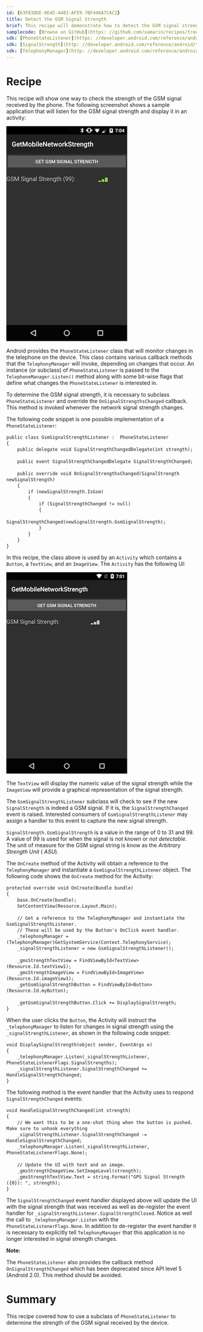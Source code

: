 ```yaml
---
id: {63F83DDE-0E45-4483-AFE9-7BF446A7CAC2}  
title: Detect the GSM Signal Strength  
brief: This recipe will demonstrate how to detect the GSM signal strength in Xamarin.Android.  
samplecode: [Browse on GitHub](https: //github.com/xamarin/recipes/tree/master/android/networking/gsm_strength)
sdk: [PhoneStateListener](https: //developer.android.com/reference/android/telephony/PhoneStateListener.html)  
sdk: [SignalStrength](http: //developer.android.com/reference/android/telephony/SignalStrength.html)  
sdk: [TelephonyManager](http: //developer.android.com/reference/android/telephony/TelephonyManager.html)  
---
```


<a name="Recipe" class="injected"></a>

# Recipe

This recipe will show one way to check the strength of the GSM signal received by the phone. The following screenshot shows a sample application that will listen for the GSM signal strength and display it in an activity: 

 ![](Images/gsm_signal_strength_2.png)

Android provides the `PhoneStateListener` class that will monitor changes in the telephone on the device. This class contains various callback methods that the `TelephonyManager` will invoke, depending on changes that occur. An instance (or subclass) of `PhoneStateListener` is passed to the `TelephoneManager.Listen()` method along with some bit-wise flags that define what changes the `PhoneStateListener` is interested in.

To determine the GSM signal strength, it is necessary to subclass `PhoneStateListener` and override the `OnSignalStrengthsChanged` callback. This method is invoked whenever the network signal strength changes.

The following code snippet is one possible implementation of a `PhoneStateListener`: 

```
public class GsmSignalStrengthListener :  PhoneStateListener
{
	public delegate void SignalStrengthChangedDelegate(int strength);

	public event SignalStrengthChangedDelegate SignalStrengthChanged;

	public override void OnSignalStrengthsChanged(SignalStrength newSignalStrength)
	{
		if (newSignalStrength.IsGsm)
		{
			if (SignalStrengthChanged != null)
			{
				SignalStrengthChanged(newSignalStrength.GsmSignalStrength);
			}
		}
	}
}
```

In this recipe, the class above is used by an `Activity` which contains a `Button`, a `TextView`, and an `ImageView`. The `Activity` has the following UI: 

 ![](Images/gsm_signal_strength_1.png)

The `TextView` will display the numeric value of the signal strength while the `ImageView` will provide a graphical representation of the signal strength.

The `GsmSignalStrengthListener` subclass will check to see if the new `SignalStrength` is indeed a GSM signal. If it is, the `SignalStrengthChanged` event is raised. Interested consumers of `GsmSignalStrengthListener` may assign a handler to this event to capture the new signal strength.

`SignalStrength.GsmSignalStrength` is a value in the range of 0 to 31 and 99. A value of 99 is used for when the signal is *not known* or *not detectable*. The unit of measure for the GSM signal string is know as the *Arbitrary Strength Unit* ( *ASU*).

The `OnCreate` method of the Activity will obtain a reference to the `TelephonyManager` and instantiate a `GsmSignalStrengthListener` object. The following code shows the `OnCreate` method for the Activity: 

```
protected override void OnCreate(Bundle bundle)
{
	base.OnCreate(bundle);
	SetContentView(Resource.Layout.Main);

	// Get a reference to the TelephonyManager and instantiate the GsmSignalStrengthListener.
	// These will be used by the Button's OnClick event handler.
	_telephonyManager = (TelephonyManager)GetSystemService(Context.TelephonyService);
	_signalStrengthListener = new GsmSignalStrengthListener();

	_gmsStrengthTextView = FindViewById<TextView>(Resource.Id.textView1);
	_gmsStrengthImageView = FindViewById<ImageView>(Resource.Id.imageView1);
	_getGsmSignalStrengthButton = FindViewById<Button>(Resource.Id.myButton);

	_getGsmSignalStrengthButton.Click += DisplaySignalStrength;
}
```

When the user clicks the `Button`, the Activity will instruct the `_telephonyManager` to listen for changes in signal strength using the `_signalStrengthListener`, as shown in the following code snippet: 

```
void DisplaySignalStrength(object sender, EventArgs e)
{
	_telephonyManager.Listen(_signalStrengthListener, PhoneStateListenerFlags.SignalStrengths);
	_signalStrengthListener.SignalStrengthChanged += HandleSignalStrengthChanged;
}
```

The following method is the event handler that the Activity uses to respond `SignalStrengthChanged` events: 

```
void HandleSignalStrengthChanged(int strength)
{
	// We want this to be a one-shot thing when the button is pushed. Make sure to unhook everything
	_signalStrengthListener.SignalStrengthChanged -= HandleSignalStrengthChanged;
	_telephonyManager.Listen(_signalStrengthListener, PhoneStateListenerFlags.None);

	// Update the UI with text and an image.
	_gmsStrengthImageView.SetImageLevel(strength);
	_gmsStrengthTextView.Text = string.Format("GPS Signal Strength ({0}): ", strength);
}
```

The `SignalStrengthChanged` event handler displayed above will update the UI with the signal strength that was received as well as de-register the event handler for `_signalStrengthListener.SignalStrengthClosed`. Notice as well the call to `_telephonyManager.Listen` with the `PhoneStateListenerFlags.None`. In addition to de-register the event handler it is necessary to explicitly tell `TelephonyManager` that this application is no longer interested in signal strength changes.

<div class="note"><strong>Note: </strong><p> The <code>PhoneStateListener</code> also provides the callback method <code>OnSignalStrengthChanged</code> which has been deprecated since API level 5 (Android 2.0). This method should be avoided.</p></div>

 <a name="Summary" class="injected"></a>


# Summary

This recipe covered how to use a subclass of `PhoneStateListener` to determine the strength of the GSM signal received by the device.